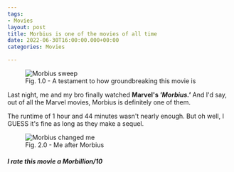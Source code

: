 ```yaml
---
tags:
- Movies
layout: post
title: Morbius is one of the movies of all time
date: 2022-06-30T16:00:00.000+00:00
categories: Movies

---
```

<figure>
<img src="![](https://cdn.discordapp.com/attachments/993410728088305734/993411042946318379/unknown.png)" alt="Morbius sweep">
<figcaption>Fig. 1.0 - A testament to how groundbreaking this movie is</figcaption>  
</figure>

Last night, me and my bro finally watched **Marvel's _'Morbius.'_** And I'd say, out of all the Marvel movies, Morbius is definitely one of them.

The runtime of 1 hour and 44 minutes wasn't nearly enough. But oh well, I GUESS it's fine as long as they make a sequel.

<figure>
<img src="https://cdn.discordapp.com/attachments/993410728088305734/993411153181032468/ezgif-5-b701a1102f.gif" alt="Morbius changed me">
<figcaption>Fig. 2.0 - Me after Morbius</figcaption>
</figure>

##### I rate this movie a Morbillion/10